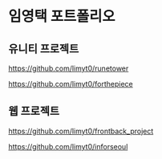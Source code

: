 # 임영택 포트폴리오

## 유니티 프로젝트

https://github.com/limyt0/runetower

https://github.com/limyt0/forthepiece

## 웹 프로젝트

https://github.com/limyt0/frontback_project

https://github.com/limyt0/inforseoul
